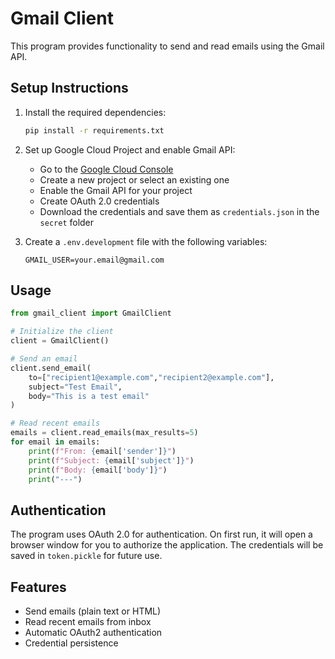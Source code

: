 # Gmail Client

This program provides functionality to send and read emails using the Gmail API.

## Setup Instructions

1. Install the required dependencies:
   ```bash
   pip install -r requirements.txt
   ```

2. Set up Google Cloud Project and enable Gmail API:
   - Go to the [Google Cloud Console](https://console.cloud.google.com/)
   - Create a new project or select an existing one
   - Enable the Gmail API for your project
   - Create OAuth 2.0 credentials
   - Download the credentials and save them as `credentials.json` in the `secret` folder


3. Create a `.env.development` file with the following variables:
   ```
   GMAIL_USER=your.email@gmail.com
   ```

## Usage

```python
from gmail_client import GmailClient

# Initialize the client
client = GmailClient()

# Send an email
client.send_email(
    to=["recipient1@example.com","recipient2@example.com"],
    subject="Test Email",
    body="This is a test email"
)

# Read recent emails
emails = client.read_emails(max_results=5)
for email in emails:
    print(f"From: {email['sender']}")
    print(f"Subject: {email['subject']}")
    print(f"Body: {email['body']}")
    print("---")
```

## Authentication

The program uses OAuth 2.0 for authentication. On first run, it will open a browser window for you to authorize the application. The credentials will be saved in `token.pickle` for future use.

## Features

- Send emails (plain text or HTML)
- Read recent emails from inbox
- Automatic OAuth2 authentication
- Credential persistence 